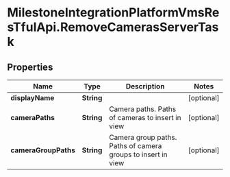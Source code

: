 # MilestoneIntegrationPlatformVmsResTfulApi.RemoveCamerasServerTask

## Properties
Name | Type | Description | Notes
------------ | ------------- | ------------- | -------------
**displayName** | **String** |  | [optional] 
**cameraPaths** | **String** | Camera paths. Paths of cameras to insert in view | [optional] 
**cameraGroupPaths** | **String** | Camera group paths. Paths of camera groups to insert in view | [optional] 
